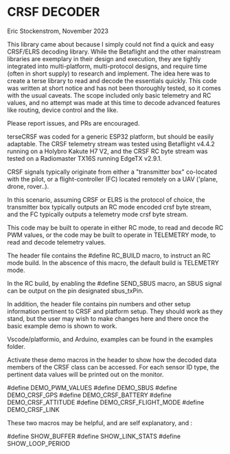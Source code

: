 # CRSF DECODER

Eric Stockenstrom, November 2023

This library came about because I simply could not find a quick and easy CRSF/ELRS decoding library. While the Betaflight and the other mainstream libraries are exemplary in their design and execution, they are tightly integrated into multi-platform, multi-protocol designs, and require time (often in short supply) to research and implement. The idea here was to create a terse library to read and decode the essentials quickly. This code was written at short notice and has not been thoroughly tested, so it comes with the usual caveats. The scope included only basic telemetry and RC values, and no attempt was made at this time to decode advanced features like routing, device control and the like. 

Please report issues, and PRs are encouraged.

terseCRSF was coded for a generic ESP32 platform, but should be easily adaptable. The CRSF telemetry stream was tested using Betaflight v4.4.2 running on a Holybro Kakute H7 V2, and the CRSF RC byte stream was tested on a Radiomaster TX16S running EdgeTX v2.9.1.

CRSF signals typically originate from either a "transmitter box" co-located with the pilot, or a flight-controller (FC) located remotely on a UAV ('plane, drone, rover..). 

In this scenario, assuming CRSF or ELRS is the protocol of choice, the transmitter box typically outputs an RC mode encoded crsf byte stream, and the FC typically outputs a telemetry mode crsf byte stream.

This code may be built to operate in either RC mode, to read and decode RC PWM values, or the code may be built to operate in TELEMETRY mode, to read and decode telemetry values.

The header file contains the #define RC_BUILD macro, to instruct an RC mode build. In the abscence of this macro, the default build is TELEMETRY mode.

In the RC build, by enabling the #define SEND_SBUS macro, an SBUS signal can be output on the pin designated sbus_txPin.

In addition, the header file contains pin numbers and other setup information pertinent to CRSF and platform setup. They should work as they stand, but the user may wish to make changes here and there once the basic example demo is shown to work.

Vscode/platformio, and Arduino, examples can be found in the examples folder. 

Activate these demo macros in the header to show how the decoded data members of the CRSF class can be accessed. For each sensor ID type, the pertinent data values will be printed out on the monitor.

#define DEMO_PWM_VALUES
#define DEMO_SBUS
#define DEMO_CRSF_GPS
#define DEMO_CRSF_BATTERY
#define DEMO_CRSF_ATTITUDE
#define DEMO_CRSF_FLIGHT_MODE
#define DEMO_CRSF_LINK 

These two macros may be helpful, and are self explanatory, and :

#define SHOW_BUFFER
#define SHOW_LINK_STATS
#define SHOW_LOOP_PERIOD

